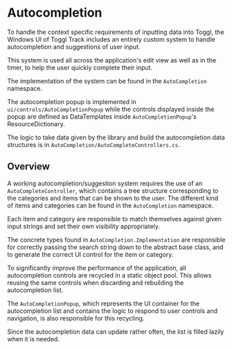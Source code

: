 
# Autocompletion

To handle the context specific requirements of inputting data into Toggl, the Windows UI of Toggl Track includes an entirely custom system to handle autocompletion and suggestions of user input.

This system is used all across the application's edit view as well as in the timer, to help the user quickly complete their input.

The implementation of the system can be found in the `AutoCompletion` namespace.

The autocompletion popup is implemented in `ui/controls/AutoCompletionPopup` while the controls displayed inside the popup are defined as DataTemplates inside `AutoCompletionPopup`'s ResourceDictionary.

The logic to take data given by the library and build the autocompletion data structures is in `AutoCompletion/AutoCompleteControllers.cs`.


## Overview

A working autocompletion/suggestion system requires the use of an `AutoCompleteController`, which contains a tree structure corresponding to the categories and items that can be shown to the user. The different kind of items and categories can be found in the `AutoCompletion` namespace.

Each item and category are responsible to match themselves against given input strings and set their own visibility appropriately.

The concrete types found in `AutoCompletion.Implementation` are responsible for correctly passing the search string down to the abstract base class, and to generate the correct UI control for the item or category.

To significantly improve the performance of the application, all autocompletion controls are recycled in a static object pool. This allows reusing the same controls when discarding and rebuilding the autocompletion list.

The `AutoCompletionPopup`, which represents the UI container for the autocompletion list and contains the logic to respond to user controls and navigation, is also responsible for this recycling.

Since the autocompletion data can update rather often, the list is filled lazily when it is needed.